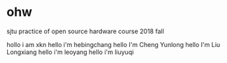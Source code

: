 # ohw
sjtu practice of open source hardware course 2018 fall

hollo i am xkn
hello i'm hebingchang
hello I'm Cheng Yunlong
hello I'm Liu Longxiang
hello i'm leoyang
hello i'm liuyuqi

